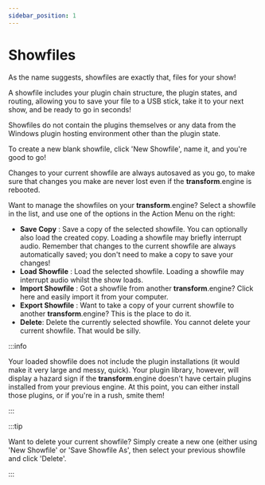 ```yaml
---
sidebar_position: 1
---
```


# Showfiles

As the name suggests, showfiles are exactly that, files for your show!

A showfile includes your plugin chain structure, the plugin states, and routing, allowing you to
save your file to a USB stick, take it to your next show, and be ready to go in seconds!

Showfiles do not contain the plugins themselves or any data from the Windows plugin hosting
environment other than the plugin state.

To create a new blank showfile, click 'New Showfile', name it, and you're good to go!

Changes to your current showfile are always autosaved as you go, to make sure that changes you make
are never lost even if the **transform**.engine is rebooted.

Want to manage the showfiles on your **transform**.engine? Select a showfile in the list, and use
one of the options in the Action Menu on the right:

- **Save Copy** : Save a copy of the selected showfile. You can optionally also load the created
  copy. Loading a showfile may briefly interrupt audio. Remember that changes to the current
  showfile are always automatically saved; you don't need to make a copy to save your changes!
- **Load Showfile** : Load the selected showfile. Loading a showfile may interrupt audio whilst the
  show loads.
- **Import Showfile** : Got a showfile from another **transform**.engine? Click here and easily import it from your computer.
- **Export Showfile** : Want to take a copy of your current showfile to another **transform**.engine? This is the place to do it.
- **Delete**: Delete the currently selected showfile. You cannot delete your current showfile. That
  would be silly.

:::info

Your loaded showfile does not include the plugin installations (it would make it very large and
messy, quick). Your plugin library, however, will display a hazard sign if the **transform**.engine
doesn't have certain plugins installed from your previous engine. At this point, you can either
install those plugins, or if you're in a rush, smite them!

:::

:::tip

Want to delete your current showfile? Simply create a new one (either using 'New Showfile' or 'Save Showfile As', then select your previous showfile and click 'Delete'.

:::


